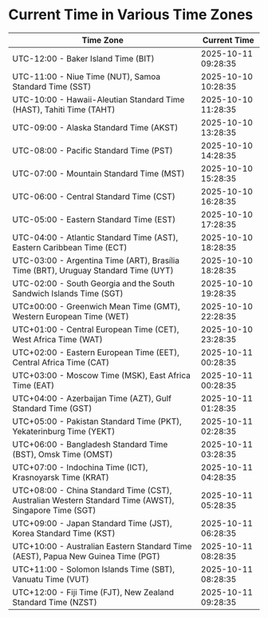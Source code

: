# Current Time in Various Time Zones

| Time Zone | Current Time |
|-----------|--------------|
| UTC-12:00 - Baker Island Time (BIT) | 2025-10-11 09:28:35 |
| UTC-11:00 - Niue Time (NUT), Samoa Standard Time (SST) | 2025-10-10 10:28:35 |
| UTC-10:00 - Hawaii-Aleutian Standard Time (HAST), Tahiti Time (TAHT) | 2025-10-10 11:28:35 |
| UTC-09:00 - Alaska Standard Time (AKST) | 2025-10-10 13:28:35 |
| UTC-08:00 - Pacific Standard Time (PST) | 2025-10-10 14:28:35 |
| UTC-07:00 - Mountain Standard Time (MST) | 2025-10-10 15:28:35 |
| UTC-06:00 - Central Standard Time (CST) | 2025-10-10 16:28:35 |
| UTC-05:00 - Eastern Standard Time (EST) | 2025-10-10 17:28:35 |
| UTC-04:00 - Atlantic Standard Time (AST), Eastern Caribbean Time (ECT) | 2025-10-10 18:28:35 |
| UTC-03:00 - Argentina Time (ART), Brasília Time (BRT), Uruguay Standard Time (UYT) | 2025-10-10 18:28:35 |
| UTC-02:00 - South Georgia and the South Sandwich Islands Time (SGT) | 2025-10-10 19:28:35 |
| UTC±00:00 - Greenwich Mean Time (GMT), Western European Time (WET) | 2025-10-10 22:28:35 |
| UTC+01:00 - Central European Time (CET), West Africa Time (WAT) | 2025-10-10 23:28:35 |
| UTC+02:00 - Eastern European Time (EET), Central Africa Time (CAT) | 2025-10-11 00:28:35 |
| UTC+03:00 - Moscow Time (MSK), East Africa Time (EAT) | 2025-10-11 00:28:35 |
| UTC+04:00 - Azerbaijan Time (AZT), Gulf Standard Time (GST) | 2025-10-11 01:28:35 |
| UTC+05:00 - Pakistan Standard Time (PKT), Yekaterinburg Time (YEKT) | 2025-10-11 02:28:35 |
| UTC+06:00 - Bangladesh Standard Time (BST), Omsk Time (OMST) | 2025-10-11 03:28:35 |
| UTC+07:00 - Indochina Time (ICT), Krasnoyarsk Time (KRAT) | 2025-10-11 04:28:35 |
| UTC+08:00 - China Standard Time (CST), Australian Western Standard Time (AWST), Singapore Time (SGT) | 2025-10-11 05:28:35 |
| UTC+09:00 - Japan Standard Time (JST), Korea Standard Time (KST) | 2025-10-11 06:28:35 |
| UTC+10:00 - Australian Eastern Standard Time (AEST), Papua New Guinea Time (PGT) | 2025-10-11 08:28:35 |
| UTC+11:00 - Solomon Islands Time (SBT), Vanuatu Time (VUT) | 2025-10-11 08:28:35 |
| UTC+12:00 - Fiji Time (FJT), New Zealand Standard Time (NZST) | 2025-10-11 09:28:35 |
